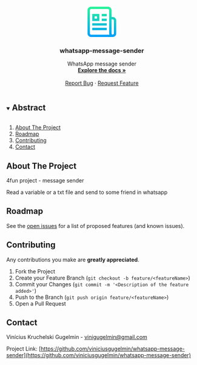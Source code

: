 <p align="center">
  <a href="https://github.com/viniciusgugelmin/whatsapp-message-sender">
    <img src="info/readme.png" alt="readme-logo" width="80" height="80">
  </a>

  <h3 align="center">whatsapp-message-sender</h3>

  <p align="center">
    WhatsApp message sender
    <br />
    <a href="https://github.com/viniciusgugelmin/whatsapp-message-sender"><strong>Explore the docs »</strong></a>
    <br />
    <br />
    <!--
    <a href="https://github.com/viniciusgugelmin/whatsapp-message-sender">View Demo</a>
    ·
    -->
    <a href="https://github.com/viniciusgugelmin/whatsapp-message-sender/issues">Report Bug</a>
    ·
    <a href="https://github.com/viniciusgugelmin/whatsapp-message-sender/issues">Request Feature</a>
  </p>
</p>


<details open="open">
  <summary><h2 style="display: inline-block">Abstract</h2></summary>
  <ol>
    <li>
      <a href="#about-the-project">About The Project</a>
    </li>
    <li><a href="#roadmap">Roadmap</a></li>
    <li><a href="#contributing">Contributing</a></li>
    <li><a href="#contact">Contact</a></li>
  </ol>
</details>



## About The Project
4fun project - message sender

Read a variable or a txt file and send to some friend in whatsapp


## Roadmap

See the [open issues](https://github.com/viniciusgugelmin/whatsapp-message-sender/issues) for a list of proposed features (and known issues).



## Contributing

Any contributions you make are **greatly appreciated**.

1. Fork the Project
2. Create your Feature Branch (`git checkout -b feature/<featureName>`)
3. Commit your Changes (`git commit -m '<Description of the feature added>'`)
4. Push to the Branch (`git push origin feature/<featureName>`)
5. Open a Pull Request



## Contact

Vinícius Kruchelski Gugelmin - vinigugelmin@gmail.com

Project Link: [https://github.com/viniciusgugelmin/whatsapp-message-sender](https://github.com/viniciusgugelmin/whatsapp-message-sender)

